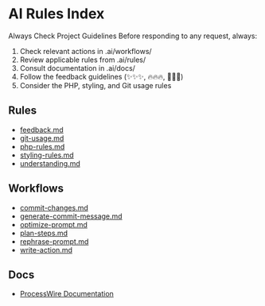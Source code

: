 # AI Rules Index

Always Check Project Guidelines
Before responding to any request, always:

1. Check relevant actions in .ai/workflows/
2. Review applicable rules from .ai/rules/
3. Consult documentation in .ai/docs/
4. Follow the feedback guidelines (✨✨✨, 🔥🔥🔥, 🎉🎉🎉)
5. Consider the PHP, styling, and Git usage rules

## Rules
- [feedback.md](./rules/feedback.md)
- [git-usage.md](./rules/git-usage.md)
- [php-rules.md](./rules/php-rules.md)
- [styling-rules.md](./rules/styling-rules.md)
- [understanding.md](./rules/understanding.md)

## Workflows
- [commit-changes.md](./workflows/commit-changes.md)
- [generate-commit-message.md](./workflows/generate-commit-message.md)
- [optimize-prompt.md](./workflows/optimize-prompt.md)
- [plan-steps.md](./workflows/plan-steps.md)
- [rephrase-prompt.md](./workflows/rephrase-prompt.md)
- [write-action.md](./workflows/write-action.md)

## Docs
- [ProcessWire Documentation](./docs/processwire/index.md)
